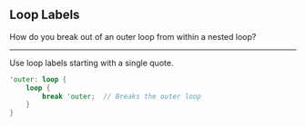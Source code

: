 ## Loop Labels

How do you break out of an outer loop from within a nested loop?

---

Use loop labels starting with a single quote.

```rust
'outer: loop {
    loop {
        break 'outer;  // Breaks the outer loop
    }
}
```

